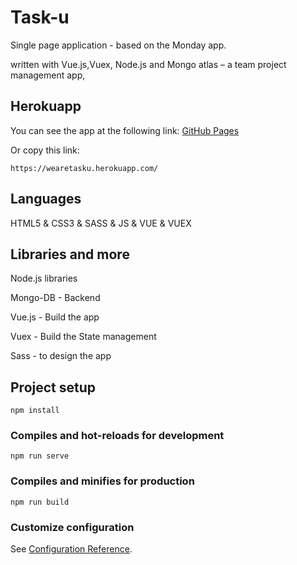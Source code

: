 # Task-u
Single page application - based on the Monday app.

written with Vue.js,Vuex, Node.js and Mongo atlas – a team project management app, 

## Herokuapp
You can see the app at the following link:
[GitHub Pages](https://wearetasku.herokuapp.com/)

Or copy this link:

`https://wearetasku.herokuapp.com/`

## Languages 
HTML5 & CSS3 & SASS & JS & VUE & VUEX

## Libraries and more
Node.js libraries

Mongo-DB - Backend

Vue.js - Build the app

Vuex - Build the State management

Sass - to design the app

## Project setup
```
npm install
```

### Compiles and hot-reloads for development
```
npm run serve
```

### Compiles and minifies for production
```
npm run build
```

### Customize configuration
See [Configuration Reference](https://cli.vuejs.org/config/).
